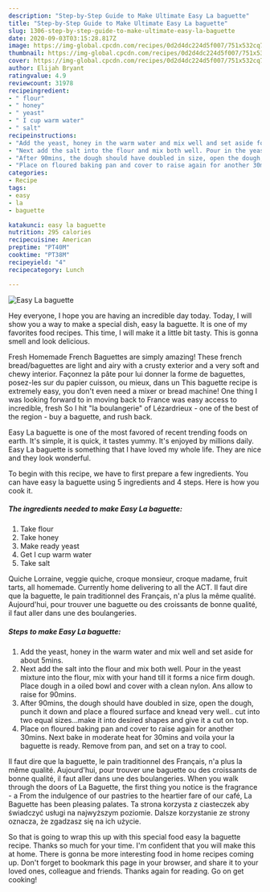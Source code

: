 ```yaml
---
description: "Step-by-Step Guide to Make Ultimate Easy La baguette"
title: "Step-by-Step Guide to Make Ultimate Easy La baguette"
slug: 1306-step-by-step-guide-to-make-ultimate-easy-la-baguette
date: 2020-09-03T03:15:28.817Z
image: https://img-global.cpcdn.com/recipes/0d2d4dc224d5f007/751x532cq70/easy-la-baguette-recipe-main-photo.jpg
thumbnail: https://img-global.cpcdn.com/recipes/0d2d4dc224d5f007/751x532cq70/easy-la-baguette-recipe-main-photo.jpg
cover: https://img-global.cpcdn.com/recipes/0d2d4dc224d5f007/751x532cq70/easy-la-baguette-recipe-main-photo.jpg
author: Elijah Bryant
ratingvalue: 4.9
reviewcount: 31978
recipeingredient:
- " flour"
- " honey"
- " yeast"
- " I cup warm water"
- " salt"
recipeinstructions:
- "Add the yeast, honey in the warm water and mix well and set aside for about 5mins."
- "Next add the salt into the flour and mix both well. Pour in the yeast mixture into the flour, mix with your hand till it forms a nice firm dough. Place dough in a oiled bowl and cover with a clean nylon. Ans allow to raise for 90mins."
- "After 90mins, the dough should have doubled in size, open the dough, punch it down and place a floured surface and knead very well.. cut into two equal sizes...make it into desired shapes and give it a cut on top."
- "Place on floured baking pan and cover to raise again for another 30mins. Next bake in moderate heat for 30mins and voila your la baguette is ready. Remove from pan, and set on a tray to cool."
categories:
- Recipe
tags:
- easy
- la
- baguette

katakunci: easy la baguette 
nutrition: 295 calories
recipecuisine: American
preptime: "PT40M"
cooktime: "PT38M"
recipeyield: "4"
recipecategory: Lunch

---
```



![Easy La baguette](https://img-global.cpcdn.com/recipes/0d2d4dc224d5f007/751x532cq70/easy-la-baguette-recipe-main-photo.jpg)

Hey everyone, I hope you are having an incredible day today. Today, I will show you a way to make a special dish, easy la baguette. It is one of my favorites food recipes. This time, I will make it a little bit tasty. This is gonna smell and look delicious.

Fresh Homemade French Baguettes are simply amazing! These french bread/baguettes are light and airy with a crusty exterior and a very soft and chewy interior. Façonnez la pâte pour lui donner la forme de baguettes, posez-les sur du papier cuisson, ou mieux, dans un This baguette recipe is extremely easy, you don&#39;t even need a mixer or bread machine! One thing I was looking forward to in moving back to France was easy access to incredible, fresh So I hit &#34;la boulangerie&#34; of Lézardrieux - one of the best of the region - buy a baguette, and rush back.

Easy La baguette is one of the most favored of recent trending foods on earth. It's simple, it is quick, it tastes yummy. It's enjoyed by millions daily. Easy La baguette is something that I have loved my whole life. They are nice and they look wonderful.


To begin with this recipe, we have to first prepare a few ingredients. You can have easy la baguette using 5 ingredients and 4 steps. Here is how you cook it.

<!--inarticleads1-->

##### The ingredients needed to make Easy La baguette:

1. Take  flour
1. Take  honey
1. Make ready  yeast
1. Get  I cup warm water
1. Take  salt


Quiche Lorraine, veggie quiche, croque monsieur, croque madame, fruit tarts, all homemade. Currently home delivering to all the ACT. Il faut dire que la baguette, le pain traditionnel des Français, n&#39;a plus la même qualité. Aujourd&#39;hui, pour trouver une baguette ou des croissants de bonne qualité, il faut aller dans une des boulangeries. 

<!--inarticleads2-->

##### Steps to make Easy La baguette:

1. Add the yeast, honey in the warm water and mix well and set aside for about 5mins.
1. Next add the salt into the flour and mix both well. Pour in the yeast mixture into the flour, mix with your hand till it forms a nice firm dough. Place dough in a oiled bowl and cover with a clean nylon. Ans allow to raise for 90mins.
1. After 90mins, the dough should have doubled in size, open the dough, punch it down and place a floured surface and knead very well.. cut into two equal sizes...make it into desired shapes and give it a cut on top.
1. Place on floured baking pan and cover to raise again for another 30mins. Next bake in moderate heat for 30mins and voila your la baguette is ready. Remove from pan, and set on a tray to cool.


Il faut dire que la baguette, le pain traditionnel des Français, n&#39;a plus la même qualité. Aujourd&#39;hui, pour trouver une baguette ou des croissants de bonne qualité, il faut aller dans une des boulangeries. When you walk through the doors of La Baguette, the first thing you notice is the fragrance - a From the indulgence of our pastries to the heartier fare of our café, La Baguette has been pleasing palates. Ta strona korzysta z ciasteczek aby świadczyć usługi na najwyższym poziomie. Dalsze korzystanie ze strony oznacza, że zgadzasz się na ich użycie. 

So that is going to wrap this up with this special food easy la baguette recipe. Thanks so much for your time. I'm confident that you will make this at home. There is gonna be more interesting food in home recipes coming up. Don't forget to bookmark this page in your browser, and share it to your loved ones, colleague and friends. Thanks again for reading. Go on get cooking!
